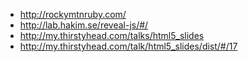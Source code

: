 - http://rockymtnruby.com/
- http://lab.hakim.se/reveal-js/#/
- http://my.thirstyhead.com/talks/html5_slides
- http://my.thirstyhead.com/talk/html5_slides/dist/#/17
